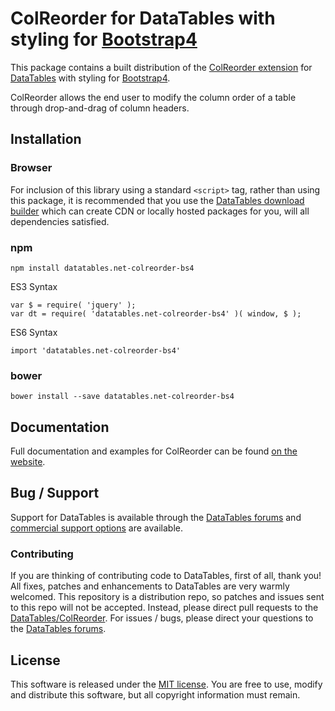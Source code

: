 # ColReorder for DataTables with styling for [Bootstrap4](https://getbootstrap.com/docs/4.6/getting-started/introduction/)

This package contains a built distribution of the [ColReorder extension](https://datatables.net/extensions/colreorder) for [DataTables](https://datatables.net/) with styling for [Bootstrap4](https://getbootstrap.com/docs/4.6/getting-started/introduction/).

ColReorder allows the end user to modify the column order of a table through drop-and-drag of column headers.


## Installation

### Browser

For inclusion of this library using a standard `<script>` tag, rather than using this package, it is recommended that you use the [DataTables download builder](//datatables.net/download) which can create CDN or locally hosted packages for you, will all dependencies satisfied.

### npm

```
npm install datatables.net-colreorder-bs4
```

ES3 Syntax
```
var $ = require( 'jquery' );
var dt = require( 'datatables.net-colreorder-bs4' )( window, $ );
```

ES6 Syntax
```
import 'datatables.net-colreorder-bs4'
```

### bower

```
bower install --save datatables.net-colreorder-bs4
```



## Documentation

Full documentation and examples for ColReorder can be found [on the website](https://datatables.net/extensions/colreorder).


## Bug / Support

Support for DataTables is available through the [DataTables forums](//datatables.net/forums) and [commercial support options](//datatables.net/support) are available.


### Contributing

If you are thinking of contributing code to DataTables, first of all, thank you! All fixes, patches and enhancements to DataTables are very warmly welcomed. This repository is a distribution repo, so patches and issues sent to this repo will not be accepted. Instead, please direct pull requests to the [DataTables/ColReorder](http://github.com/DataTables/ColReorder). For issues / bugs, please direct your questions to the [DataTables forums](//datatables.net/forums).


## License

This software is released under the [MIT license](//datatables.net/license). You are free to use, modify and distribute this software, but all copyright information must remain.


